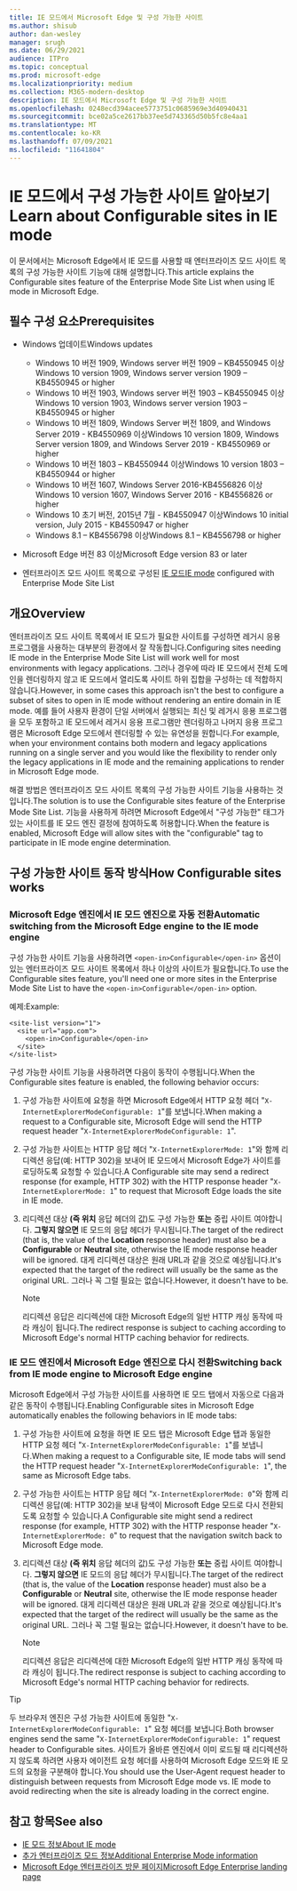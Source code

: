 ```yaml
---
title: IE 모드에서 Microsoft Edge 및 구성 가능한 사이트
ms.author: shisub
author: dan-wesley
manager: srugh
ms.date: 06/29/2021
audience: ITPro
ms.topic: conceptual
ms.prod: microsoft-edge
ms.localizationpriority: medium
ms.collection: M365-modern-desktop
description: IE 모드에서 Microsoft Edge 및 구성 가능한 사이트
ms.openlocfilehash: 0248ecd394acee5773751c0685969e3d40940431
ms.sourcegitcommit: bce02a5ce2617bb37ee5d743365d50b5fc8e4aa1
ms.translationtype: MT
ms.contentlocale: ko-KR
ms.lasthandoff: 07/09/2021
ms.locfileid: "11641804"
---
```

# <a name="learn-about-configurable-sites-in-ie-mode"></a><span data-ttu-id="ab316-103">IE 모드에서 구성 가능한 사이트 알아보기</span><span class="sxs-lookup"><span data-stu-id="ab316-103">Learn about Configurable sites in IE mode</span></span>

<span data-ttu-id="ab316-104">이 문서에서는 Microsoft Edge에서 IE 모드를 사용할 때 엔터프라이즈 모드 사이트 목록의 구성 가능한 사이트 기능에 대해 설명합니다.</span><span class="sxs-lookup"><span data-stu-id="ab316-104">This article explains the Configurable sites feature of the Enterprise Mode Site List when using IE mode in Microsoft Edge.</span></span>

## <a name="prerequisites"></a><span data-ttu-id="ab316-105">필수 구성 요소</span><span class="sxs-lookup"><span data-stu-id="ab316-105">Prerequisites</span></span>

- <span data-ttu-id="ab316-106">Windows 업데이트</span><span class="sxs-lookup"><span data-stu-id="ab316-106">Windows updates</span></span>

  - <span data-ttu-id="ab316-107">Windows 10 버전 1909, Windows server 버전 1909 – KB4550945 이상</span><span class="sxs-lookup"><span data-stu-id="ab316-107">Windows 10 version 1909, Windows server version 1909 – KB4550945  or higher</span></span>
  - <span data-ttu-id="ab316-108">Windows 10 버전 1903, Windows server 버전 1903 – KB4550945 이상</span><span class="sxs-lookup"><span data-stu-id="ab316-108">Windows 10 version 1903, Windows server version 1903 – KB4550945  or higher</span></span>
  - <span data-ttu-id="ab316-109">Windows 10 버전 1809, Windows Server 버전 1809, and Windows Server 2019 - KB4550969 이상</span><span class="sxs-lookup"><span data-stu-id="ab316-109">Windows 10 version 1809, Windows Server version 1809, and Windows Server 2019 - KB4550969 or higher</span></span>
  - <span data-ttu-id="ab316-110">Windows 10 버전 1803 – KB4550944 이상</span><span class="sxs-lookup"><span data-stu-id="ab316-110">Windows 10 version 1803 – KB4550944 or higher</span></span>
  - <span data-ttu-id="ab316-111">Windows 10 버전 1607, Windows Server 2016-KB4556826 이상</span><span class="sxs-lookup"><span data-stu-id="ab316-111">Windows 10 version 1607, Windows Server 2016 - KB4556826 or higher</span></span>
  - <span data-ttu-id="ab316-112">Windows 10 초기 버전, 2015년 7월 - KB4550947 이상</span><span class="sxs-lookup"><span data-stu-id="ab316-112">Windows 10 initial version, July 2015 - KB4550947 or higher</span></span>
  - <span data-ttu-id="ab316-113">Windows 8.1 – KB4556798 이상</span><span class="sxs-lookup"><span data-stu-id="ab316-113">Windows 8.1 – KB4556798 or higher</span></span>

- <span data-ttu-id="ab316-114">Microsoft Edge 버전 83 이상</span><span class="sxs-lookup"><span data-stu-id="ab316-114">Microsoft Edge version 83 or later</span></span>
- <span data-ttu-id="ab316-115">엔터프라이즈 모드 사이트 목록으로 구성된 [IE 모드](./edge-ie-mode.md)</span><span class="sxs-lookup"><span data-stu-id="ab316-115">[IE mode](./edge-ie-mode.md) configured with Enterprise Mode Site List</span></span>

## <a name="overview"></a><span data-ttu-id="ab316-116">개요</span><span class="sxs-lookup"><span data-stu-id="ab316-116">Overview</span></span>

<span data-ttu-id="ab316-117">엔터프라이즈 모드 사이트 목록에서 IE 모드가 필요한 사이트를 구성하면 레거시 응용 프로그램을 사용하는 대부분의 환경에서 잘 작동합니다.</span><span class="sxs-lookup"><span data-stu-id="ab316-117">Configuring sites needing IE mode in the Enterprise Mode Site List will work well for most environments with legacy applications.</span></span> <span data-ttu-id="ab316-118">그러나 경우에 따라 IE 모드에서 전체 도메인을 렌더링하지 않고 IE 모드에서 열리도록 사이트 하위 집합을 구성하는 데 적합하지 않습니다.</span><span class="sxs-lookup"><span data-stu-id="ab316-118">However, in some cases this approach isn't the best to configure a subset of sites to open in IE mode without rendering an entire domain in IE mode.</span></span> <span data-ttu-id="ab316-119">예를 들어 사용자 환경이 단일 서버에서 실행되는 최신 및 레거시 응용 프로그램을 모두 포함하고 IE 모드에서 레거시 응용 프로그램만 렌더링하고 나머지 응용 프로그램은 Microsoft Edge 모드에서 렌더링할 수 있는 유연성을 원합니다.</span><span class="sxs-lookup"><span data-stu-id="ab316-119">For example, when your environment contains both modern and legacy applications running on a single server and you would like the flexibility to render only the legacy applications in IE mode and the remaining applications to render in Microsoft Edge mode.</span></span>

<span data-ttu-id="ab316-120">해결 방법은 엔터프라이즈 모드 사이트 목록의 구성 가능한 사이트 기능을 사용하는 것입니다.</span><span class="sxs-lookup"><span data-stu-id="ab316-120">The solution is to use the Configurable sites feature of the Enterprise Mode Site List.</span></span> <span data-ttu-id="ab316-121">기능을 사용하게 하려면 Microsoft Edge에서 "구성 가능한" 태그가 있는 사이트를 IE 모드 엔진 결정에 참여하도록 허용합니다.</span><span class="sxs-lookup"><span data-stu-id="ab316-121">When the feature is enabled, Microsoft Edge will allow sites with the "configurable" tag to participate in IE mode engine determination.</span></span>

## <a name="how-configurable-sites-works"></a><span data-ttu-id="ab316-122">구성 가능한 사이트 동작 방식</span><span class="sxs-lookup"><span data-stu-id="ab316-122">How Configurable sites works</span></span>

### <a name="automatic-switching-from-the-microsoft-edge-engine-to-the-ie-mode-engine"></a><span data-ttu-id="ab316-123">Microsoft Edge 엔진에서 IE 모드 엔진으로 자동 전환</span><span class="sxs-lookup"><span data-stu-id="ab316-123">Automatic switching from the Microsoft Edge engine to the IE mode engine</span></span>

<span data-ttu-id="ab316-124">구성 가능한 사이트 기능을 사용하려면 `<open-in>Configurable</open-in>` 옵션이 있는 엔터프라이즈 모드 사이트 목록에서 하나 이상의 사이트가 필요합니다.</span><span class="sxs-lookup"><span data-stu-id="ab316-124">To use the Configurable sites feature, you'll need one or more sites in the Enterprise Mode Site List to have the `<open-in>Configurable</open-in>` option.</span></span>

<span data-ttu-id="ab316-125">예제:</span><span class="sxs-lookup"><span data-stu-id="ab316-125">Example:</span></span>

```
<site-list version="1">
  <site url="app.com">
    <open-in>Configurable</open-in>
  </site>
</site-list>
```

<span data-ttu-id="ab316-126">구성 가능한 사이트 기능을 사용하려면 다음이 동작이 수행됩니다.</span><span class="sxs-lookup"><span data-stu-id="ab316-126">When the Configurable sites feature is enabled, the following behavior occurs:</span></span>

1. <span data-ttu-id="ab316-127">구성 가능한 사이트에 요청을 하면 Microsoft Edge에서 HTTP 요청 헤더 "`X-InternetExplorerModeConfigurable: 1`"를 보냅니다.</span><span class="sxs-lookup"><span data-stu-id="ab316-127">When making a request to a Configurable site, Microsoft Edge will send the HTTP request header "`X-InternetExplorerModeConfigurable: 1`".</span></span>
2. <span data-ttu-id="ab316-128">구성 가능한 사이트는 HTTP 응답 헤더 "`X-InternetExplorerMode: 1`"와 함께 리디렉션 응답(예: HTTP 302)을 보내어 IE 모드에서 Microsoft Edge가 사이트를 로딩하도록 요청할 수 있습니다.</span><span class="sxs-lookup"><span data-stu-id="ab316-128">A Configurable site may send a redirect response (for example, HTTP 302) with the HTTP response header "`X-InternetExplorerMode: 1`" to request that Microsoft Edge loads the site in IE mode.</span></span>
3. <span data-ttu-id="ab316-129">리디렉션 대상 **(즉 위치** 응답 헤더의 값)도 구성 가능한 **또는** 중립 사이트 여야합니다. **그렇지 않으면** IE 모드의 응답 헤더가 무시됩니다.</span><span class="sxs-lookup"><span data-stu-id="ab316-129">The target of the redirect (that is, the value of the **Location** response header) must also be a **Configurable** or **Neutral** site, otherwise the IE mode response header will be ignored.</span></span> <span data-ttu-id="ab316-130">대게 리디렉션 대상은 원래 URL과 같을 것으로 예상됩니다.</span><span class="sxs-lookup"><span data-stu-id="ab316-130">It's expected that the target of the redirect will usually be the same as the original URL.</span></span> <span data-ttu-id="ab316-131">그러나 꼭 그럴 필요는 없습니다.</span><span class="sxs-lookup"><span data-stu-id="ab316-131">However, it doesn't have to be.</span></span>

   > [!NOTE]
   > <span data-ttu-id="ab316-132">리디렉션 응답은 리디렉션에 대한 Microsoft Edge의 일반 HTTP 캐싱 동작에 따라 캐싱이 됩니다.</span><span class="sxs-lookup"><span data-stu-id="ab316-132">The redirect response is subject to caching according to Microsoft Edge's normal HTTP caching behavior for redirects.</span></span>

### <a name="switching-back-from-ie-mode-engine-to-microsoft-edge-engine"></a><span data-ttu-id="ab316-133">IE 모드 엔진에서 Microsoft Edge 엔진으로 다시 전환</span><span class="sxs-lookup"><span data-stu-id="ab316-133">Switching back from IE mode engine to Microsoft Edge engine</span></span>

<span data-ttu-id="ab316-134">Microsoft Edge에서 구성 가능한 사이트를 사용하면 IE 모드 탭에서 자동으로 다음과 같은 동작이 수행됩니다.</span><span class="sxs-lookup"><span data-stu-id="ab316-134">Enabling Configurable sites in Microsoft Edge automatically enables the following behaviors in IE mode tabs:</span></span>

1. <span data-ttu-id="ab316-135">구성 가능한 사이트에 요청을 하면 IE 모드 탭은 Microsoft Edge 탭과 동일한 HTTP 요청 헤더 "`X-InternetExplorerModeConfigurable: 1`"를 보냅니다.</span><span class="sxs-lookup"><span data-stu-id="ab316-135">When making a request to a Configurable site, IE mode tabs will send the HTTP request header "`X-InternetExplorerModeConfigurable: 1`", the same as Microsoft Edge tabs.</span></span>
2. <span data-ttu-id="ab316-136">구성 가능한 사이트는 HTTP 응답 헤더 "`X-InternetExplorerMode: 0`"와 함께 리디렉션 응답(예: HTTP 302)을 보내 탐색이 Microsoft Edge 모드로 다시 전환되도록 요청할 수 있습니다.</span><span class="sxs-lookup"><span data-stu-id="ab316-136">A Configurable site might send a redirect response (for example, HTTP 302) with the HTTP response header "`X-InternetExplorerMode: 0`" to request that the navigation switch back to Microsoft Edge mode.</span></span>
3. <span data-ttu-id="ab316-137">리디렉션 대상 **(즉 위치** 응답 헤더의 값)도 구성 가능한 **또는** 중립 사이트 여야합니다. **그렇지 않으면** IE 모드의 응답 헤더가 무시됩니다.</span><span class="sxs-lookup"><span data-stu-id="ab316-137">The target of the redirect (that is, the value of the **Location** response header) must also be a **Configurable** or **Neutral** site, otherwise the IE mode response header will be ignored.</span></span> <span data-ttu-id="ab316-138">대게 리디렉션 대상은 원래 URL과 같을 것으로 예상됩니다.</span><span class="sxs-lookup"><span data-stu-id="ab316-138">It's expected that the target of the redirect will usually be the same as the original URL.</span></span> <span data-ttu-id="ab316-139">그러나 꼭 그럴 필요는 없습니다.</span><span class="sxs-lookup"><span data-stu-id="ab316-139">However, it doesn't have to be.</span></span>

   > [!NOTE]
   > <span data-ttu-id="ab316-140">리디렉션 응답은 리디렉션에 대한 Microsoft Edge의 일반 HTTP 캐싱 동작에 따라 캐싱이 됩니다.</span><span class="sxs-lookup"><span data-stu-id="ab316-140">The redirect response is subject to caching according to Microsoft Edge's normal HTTP caching behavior for redirects.</span></span>

> [!TIP]
> <span data-ttu-id="ab316-141">두 브라우저 엔진은 구성 가능한 사이트에 동일한 "`X-InternetExplorerModeConfigurable: 1`" 요청 헤더를 보냅니다.</span><span class="sxs-lookup"><span data-stu-id="ab316-141">Both browser engines send the same "`X-InternetExplorerModeConfigurable: 1`" request header to Configurable sites.</span></span> <span data-ttu-id="ab316-142">사이트가 올바른 엔진에서 이미 로드될 때 리디렉션하지 않도록 하려면 사용자 에이전트 요청 헤더를 사용하여 Microsoft Edge 모드와 IE 모드의 요청을 구분해야 합니다.</span><span class="sxs-lookup"><span data-stu-id="ab316-142">You should use the User-Agent request header to distinguish between requests from Microsoft Edge mode vs. IE mode to avoid redirecting when the site is already loading in the correct engine.</span></span>

## <a name="see-also"></a><span data-ttu-id="ab316-143">참고 항목</span><span class="sxs-lookup"><span data-stu-id="ab316-143">See also</span></span>

- [<span data-ttu-id="ab316-144">IE 모드 정보</span><span class="sxs-lookup"><span data-stu-id="ab316-144">About IE mode</span></span>](./edge-ie-mode.md)
- [<span data-ttu-id="ab316-145">추가 엔터프라이즈 모드 정보</span><span class="sxs-lookup"><span data-stu-id="ab316-145">Additional Enterprise Mode information</span></span>](/internet-explorer/ie11-deploy-guide/enterprise-mode-overview-for-ie11)
- [<span data-ttu-id="ab316-146">Microsoft Edge 엔터프라이즈 방문 페이지</span><span class="sxs-lookup"><span data-stu-id="ab316-146">Microsoft Edge Enterprise landing page</span></span>](https://aka.ms/EdgeEnterprise)